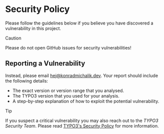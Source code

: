 # Security Policy

Please follow the guidelines below if you believe you have discovered a
vulnerability in this project.

> [!CAUTION]
> Please do not open GitHub issues for security vulnerabilities!

## Reporting a Vulnerability

Instead, please email [hej@konradmichalik.dev](mailto:hej@konradmichalik.dev).
Your report should include the following details:

* The exact version or version range that you analysed.
* The TYPO3 version that you used for your analysis.
* A step-by-step explanation of how to exploit the potential vulnerability.

> [!TIP]
> If you suspect a critical vulnerability you may also reach out to the _TYPO3
> Security Team_. Please read [TYPO3's Security Policy](https://github.com/TYPO3/typo3/blob/main/SECURITY.md)
> for more information.